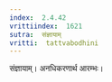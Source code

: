 ```yaml
---
index:  2.4.42
vrittiindex:  1621
sutra:  संज्ञायाम्
vritti:  tattvabodhini 
---
```


संज्ञायाम्। अनधिकरणार्थ आरम्भः।

